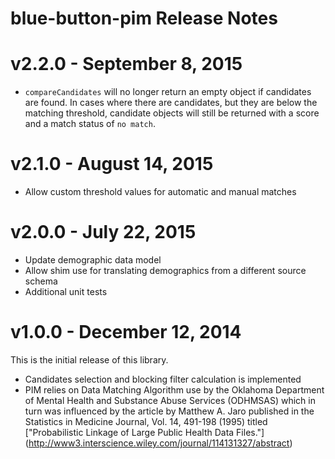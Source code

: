 # blue-button-pim Release Notes

# v2.2.0 - September 8, 2015

- `compareCandidates` will no longer return an empty object if candidates are found. In cases where
there are candidates, but they are below the matching threshold, candidate objects will still be
returned with a score and a match status of `no match`.

# v2.1.0 - August 14, 2015

- Allow custom threshold values for automatic and manual matches

# v2.0.0 - July 22, 2015

- Update demographic data model
- Allow shim use for translating demographics from a different source schema
- Additional unit tests

# v1.0.0 - December 12, 2014

This is the initial release of this library.

- Candidates selection and blocking filter calculation is implemented
- PIM relies on  Data Matching Algorithm use by the Oklahoma Department of Mental Health and Substance Abuse Services (ODHMSAS) which in turn was influenced by the article by Matthew A. Jaro published in the Statistics in Medicine Journal, Vol. 14, 491-198 (1995) titled ["Probabilistic Linkage of Large Public Health Data Files."] (http://www3.interscience.wiley.com/journal/114131327/abstract)
